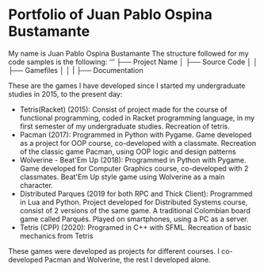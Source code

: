 # Portfolio of Juan Pablo Ospina Bustamante

My name is Juan Pablo Ospina Bustamante
The structure followed for my code samples is the following:
‘‘‘
├── Project Name
│   ├── Source Code
│   │   ├── Gamefiles
│   │ 
|   ├── Documentation



These are the games I have developed since I started my undergraduate studies in 2015, to the present day:

* Tetris(Racket) (2015): Consist of project made for the course of functional programming, coded in Racket programming language, in my first semester of my undergraduate studies. Recreation of tetris.
* Pacman (2017): Programmed in Python with Pygame. Game developed as a project for OOP course, co-developed with a classmate. Recreation of the classic game Pacman, using OOP logic and design patterns
* Wolverine - Beat'Em Up (2018): Programmed in Python with Pygame.  Game developed for Computer Graphics course, co-developed with 2 classmates. Beat'Em Up style game using Wolverine as a main character. 
* Distributed Parques (2019 for both RPC and Thick Client): Programmed in Lua and Python. Project developed for Distributed Systems course, consist of 2 versions of the same game. A traditional Colombian  board game called Parqués. Played on smartphones, using a PC as a server.
* Tetris (CPP) (2020): Programed in C++ with SFML. Recreation of basic mechanics from Tetris

These games were developed as projects for different courses. I co-developed Pacman and Wolverine, the rest I developed alone. 

